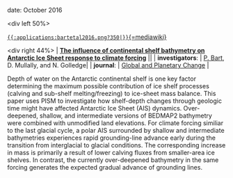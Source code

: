 date: October 2016

\<div left 50%\>

[`{{:applications:bartetal2016.png?350|}}`{=mediawiki}](http://www.sciencedirect.com/science/article/pii/S0921818115300916)


\<div right 44%\> \| **[The influence of continental shelf bathymetry
on Antarctic Ice Sheet response to climate
forcing](http://www.sciencedirect.com/science/article/pii/S0921818115300916)**
\|\| \| **investigators**: \| [P.
Bart](http://www.geol.lsu.edu/bart/bart/Welcome.html), D.
Mullally, and N. Golledge\| \| **journal**: \| [Global and Planetary
Change](http://www.sciencedirect.com/science/journal/09218181)
\|

Depth of water on the Antarctic continental shelf is one key factor
determining the maximum possible contribution of ice shelf processes
(calving and sub-shelf melting/freezing) to ice-sheet mass balance. This
paper uses PISM to investigate how shelf-depth changes through geologic
time might have affected Antarctic Ice Sheet (AIS) dynamics.
Over-deepened, shallow, and intermediate versions of BEDMAP2 bathymetry
were combined with unmodified land elevations. For climate forcing
similiar to the last glacial cycle, a polar AIS surrounded by shallow
and intermediate bathymetries experiences rapid grounding-line advance
early during the transition from interglacial to glacial conditions. The
corresponding increase in mass is primarily a result of lower calving
fluxes from smaller-area ice shelves. In contrast, the currently
over-deepened bathymetry in the same forcing generates the expected
gradual advance of grounding lines.



